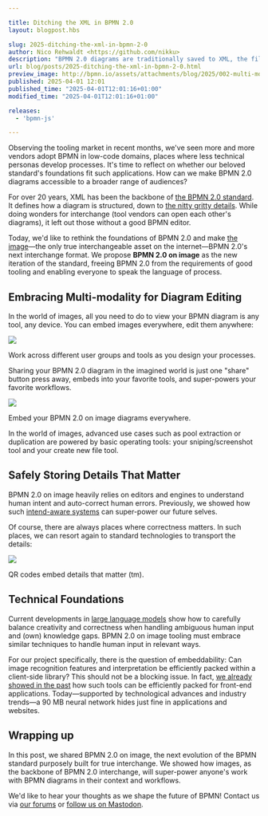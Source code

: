 ```yaml
---

title: Ditching the XML in BPMN 2.0
layout: blogpost.hbs

slug: 2025-ditching-the-xml-in-bpmn-2-0
author: Nico Rehwaldt <https://github.com/nikku>
description: "BPMN 2.0 diagrams are traditionally saved to XML, the file format that powers BPMN 2.0 interchange. This post discusses how we could rely on images for interchange instead, significantly improving the BPMN 2.0 UX."
url: blog/posts/2025-ditching-the-xml-in-bpmn-2-0.html
preview_image: http://bpmn.io/assets/attachments/blog/2025/002-multi-modal.png
published: 2025-04-01 12:01
published_time: "2025-04-01T12:01:16+01:00"
modified_time: "2025-04-01T12:01:16+01:00"

releases:
  - 'bpmn-js'

---
```



<p class="introduction">
  Observing the tooling market in recent months, we've seen more and more vendors adopt BPMN in low-code domains, places where less technical personas develop processes. It's time to reflect on whether our beloved standard's foundations fit such applications. How can we make BPMN 2.0 diagrams accessible to a broader range of audiences?
</p>

<!-- continue -->

For over 20 years, XML has been the backbone of [the BPMN 2.0 standard](https://www.omg.org/spec/BPMN). It defines how a diagram is structured, down to [the nitty gritty details](https://www.omg.org/spec/BPMN/20100501/Semantic.xsd). While doing wonders for interchange (tool vendors can open each other's diagrams), it left out those without a good BPMN editor.

Today, we'd like to rethink the foundations of BPMN 2.0 and make [the image](https://en.wikipedia.org/wiki/Image)—the only true interchangeable asset on the internet—BPMN 2.0's next interchange format. We propose **BPMN 2.0 on image** as the new iteration of the standard, freeing BPMN 2.0 from the requirements of good tooling and enabling everyone to speak the language of process.

## Embracing Multi-modality for Diagram Editing

In the world of images, all you need to do to view your BPMN diagram is any tool, any device. You can embed images everywhere, edit them  anywhere:

<div class="figure full-size">
  <img src="{{ assets }}/attachments/blog/2025/002-multi-modal.png">
  <p class="caption">
    Work across different user groups and tools as you design your processes.
  </p>
</div>

Sharing your BPMN 2.0 diagram in the imagined world is just one "share" button press away, embeds into your favorite tools, and super-powers your favorite workflows.

<div class="figure">
  <img src="{{ assets }}/attachments/blog/2025/002-whatsup-based-development.png">
  <p class="caption">
    Embed your BPMN 2.0 on image diagrams everywhere.
  </p>
</div>

In the world of images, advanced use cases such as pool extraction or duplication are powered by basic operating tools: your sniping/screenshot tool and your create new file tool.


## Safely Storing Details That Matter

BPMN 2.0 on image heavily relies on editors and engines to understand human intent and auto-correct human errors. Previously, we showed how such [intend-aware systems](/blog/posts/2021-wasdenn-ai-modeling-assistant.html#intent-aware-suggestions) can super-power our future selves.

Of course, there are always places where correctness matters. In such places, we can resort again to standard technologies to transport the details:

<div class="figure">
  <img src="{{ assets }}/attachments/blog/2025/002-qr-codes.png">
  <p class="caption">
    QR codes embed details that matter (tm).
  </p>
</div>


## Technical Foundations

Current developments in [large language models](https://en.wikipedia.org/wiki/Large_language_model) show how to carefully balance creativity and correctness when handling ambiguous human input and (own) knowledge gaps. BPMN 2.0 on image tooling must embrace similar techniques to handle human input in relevant ways.

For our project specifically, there is the question of embeddability: Can image recognition features and interpretation be efficiently packed within a client-side library? This should not be a blocking issue. In fact, [we already showed in the past](/blog/posts/2023-the-future-is-chat.html#is-it-still-embeddable-) how such tools can be efficiently packed for front-end applications. Today—supported by technological advances and industry trends—a 90 MB neural network hides just fine in applications and websites.

## Wrapping up

In this post, we shared BPMN 2.0 on image, the next evolution of the BPMN standard purposely built for true interchange. We showed how images, as the backbone of BPMN 2.0 interchange, will super-power anyone's work with BPMN diagrams in their context and workflows.

We'd like to hear your thoughts as we shape the future of BPMN! Contact us via [our forums](https://forum.bpmn.io/) or [follow us on Mastodon](https://fosstodon.org/@bpmn_io).